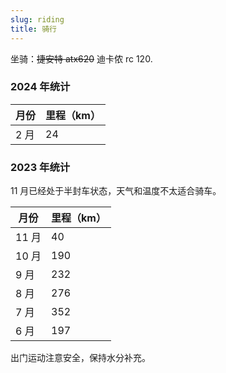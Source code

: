 ```yaml
---
slug: riding
title: 骑行
---
```


坐骑：~~捷安特 atx620~~ 迪卡侬 rc 120.

### 2024 年统计

| 月份 | 里程（km） |
| ---- | ---------- |
| 2 月 | 24         |


### 2023 年统计

11 月已经处于半封车状态，天气和温度不太适合骑车。

| 月份   | 里程（km） |
| ------ | ---------- |
| 11 月  | 40         |
| 10 月  | 190        |
| 9 月   | 232        |
| 8 月   | 276        |
| 7 月   | 352        |
| 6 月   | 197        |

出门运动注意安全，保持水分补充。
